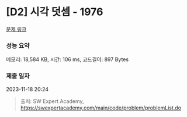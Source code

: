 # [D2] 시각 덧셈 - 1976 

[문제 링크](https://swexpertacademy.com/main/code/problem/problemDetail.do?contestProbId=AV5PttaaAZIDFAUq) 

### 성능 요약

메모리: 18,584 KB, 시간: 106 ms, 코드길이: 897 Bytes

### 제출 일자

2023-11-18 20:24



> 출처: SW Expert Academy, https://swexpertacademy.com/main/code/problem/problemList.do